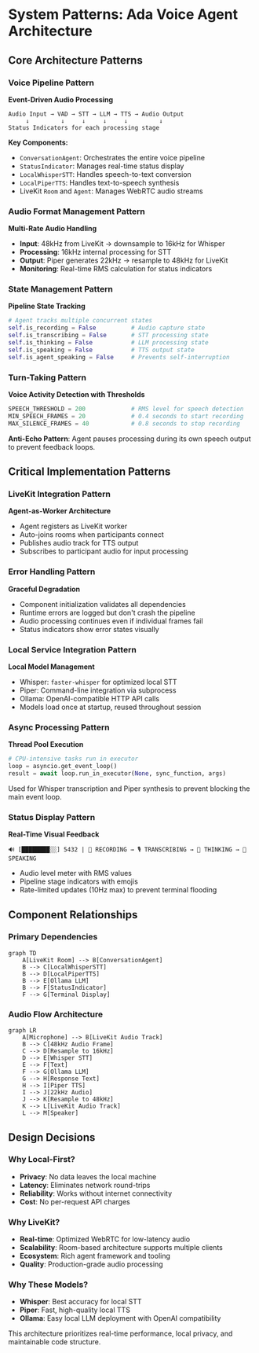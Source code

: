 # System Patterns: Ada Voice Agent Architecture

## Core Architecture Patterns

### Voice Pipeline Pattern
**Event-Driven Audio Processing**
```
Audio Input → VAD → STT → LLM → TTS → Audio Output
     ↓         ↓     ↓     ↓     ↓         ↓
Status Indicators for each processing stage
```

**Key Components:**
- `ConversationAgent`: Orchestrates the entire voice pipeline
- `StatusIndicator`: Manages real-time status display
- `LocalWhisperSTT`: Handles speech-to-text conversion
- `LocalPiperTTS`: Handles text-to-speech synthesis
- LiveKit `Room` and `Agent`: Manages WebRTC audio streams

### Audio Format Management Pattern
**Multi-Rate Audio Handling**
- **Input**: 48kHz from LiveKit → downsample to 16kHz for Whisper
- **Processing**: 16kHz internal processing for STT
- **Output**: Piper generates 22kHz → resample to 48kHz for LiveKit
- **Monitoring**: Real-time RMS calculation for status indicators

### State Management Pattern
**Pipeline State Tracking**
```python
# Agent tracks multiple concurrent states
self.is_recording = False          # Audio capture state
self.is_transcribing = False       # STT processing state  
self.is_thinking = False           # LLM processing state
self.is_speaking = False           # TTS output state
self.is_agent_speaking = False     # Prevents self-interruption
```

### Turn-Taking Pattern
**Voice Activity Detection with Thresholds**
```python
SPEECH_THRESHOLD = 200             # RMS level for speech detection
MIN_SPEECH_FRAMES = 20             # 0.4 seconds to start recording
MAX_SILENCE_FRAMES = 40            # 0.8 seconds to stop recording
```

**Anti-Echo Pattern**: Agent pauses processing during its own speech output to prevent feedback loops.

## Critical Implementation Patterns

### LiveKit Integration Pattern
**Agent-as-Worker Architecture**
- Agent registers as LiveKit worker
- Auto-joins rooms when participants connect
- Publishes audio track for TTS output
- Subscribes to participant audio for input processing

### Error Handling Pattern
**Graceful Degradation**
- Component initialization validates all dependencies
- Runtime errors are logged but don't crash the pipeline
- Audio processing continues even if individual frames fail
- Status indicators show error states visually

### Local Service Integration Pattern
**Local Model Management**
- Whisper: `faster-whisper` for optimized local STT
- Piper: Command-line integration via subprocess
- Ollama: OpenAI-compatible HTTP API calls
- Models load once at startup, reused throughout session

### Async Processing Pattern
**Thread Pool Execution**
```python
# CPU-intensive tasks run in executor
loop = asyncio.get_event_loop()
result = await loop.run_in_executor(None, sync_function, args)
```
Used for Whisper transcription and Piper synthesis to prevent blocking the main event loop.

### Status Display Pattern
**Real-Time Visual Feedback**
```
🔊 [████████░░] 5432 | 🔴 RECORDING → 🎙️ TRANSCRIBING → 🤔 THINKING → 📢 SPEAKING
```
- Audio level meter with RMS values
- Pipeline stage indicators with emojis
- Rate-limited updates (10Hz max) to prevent terminal flooding

## Component Relationships

### Primary Dependencies
```mermaid
graph TD
    A[LiveKit Room] --> B[ConversationAgent]
    B --> C[LocalWhisperSTT]
    B --> D[LocalPiperTTS] 
    B --> E[Ollama LLM]
    B --> F[StatusIndicator]
    F --> G[Terminal Display]
```

### Audio Flow Architecture
```mermaid
graph LR
    A[Microphone] --> B[LiveKit Audio Track]
    B --> C[48kHz Audio Frame]
    C --> D[Resample to 16kHz]
    D --> E[Whisper STT]
    E --> F[Text]
    F --> G[Ollama LLM]
    G --> H[Response Text]
    H --> I[Piper TTS]
    I --> J[22kHz Audio]
    J --> K[Resample to 48kHz]
    K --> L[LiveKit Audio Track]
    L --> M[Speaker]
```

## Design Decisions

### Why Local-First?
- **Privacy**: No data leaves the local machine
- **Latency**: Eliminates network round-trips
- **Reliability**: Works without internet connectivity
- **Cost**: No per-request API charges

### Why LiveKit?
- **Real-time**: Optimized WebRTC for low-latency audio
- **Scalability**: Room-based architecture supports multiple clients
- **Ecosystem**: Rich agent framework and tooling
- **Quality**: Production-grade audio processing

### Why These Models?
- **Whisper**: Best accuracy for local STT
- **Piper**: Fast, high-quality local TTS
- **Ollama**: Easy local LLM deployment with OpenAI compatibility

This architecture prioritizes real-time performance, local privacy, and maintainable code structure.